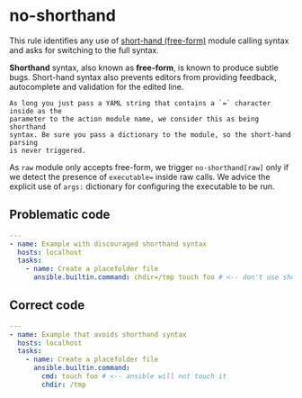 # no-shorthand

This rule identifies any use of [short-hand (free-form)](https://docs.ansible.com/ansible/2.7/user_guide/playbooks_intro.html#action-shorthand)
module calling syntax and asks for switching to the full syntax.

**Shorthand** syntax, also known as **free-form**, is known to produce
subtle bugs. Short-hand syntax also prevents editors from providing feedback,
autocomplete and validation for the edited line.

```{note}
As long you just pass a YAML string that contains a `=` character inside as the
parameter to the action module name, we consider this as being shorthand
syntax. Be sure you pass a dictionary to the module, so the short-hand parsing
is never triggered.
```

As `raw` module only accepts free-form, we trigger `no-shorthand[raw]` only if
we detect the presence of `executable=` inside raw calls. We advice the
explicit use of `args:` dictionary for configuring the executable to be run.

## Problematic code

```yaml
---
- name: Example with discouraged shorthand syntax
  hosts: localhost
  tasks:
    - name: Create a placefolder file
      ansible.builtin.command: chdir=/tmp touch foo # <-- don't use shorthand
```

## Correct code

```yaml
---
- name: Example that avoids shorthand syntax
  hosts: localhost
  tasks:
    - name: Create a placefolder file
      ansible.builtin.command:
        cmd: touch foo # <-- ansible will not touch it
        chdir: /tmp
```
